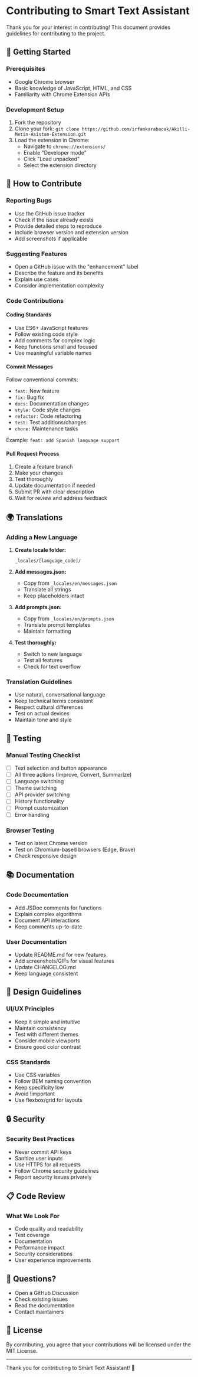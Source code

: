 # Contributing to Smart Text Assistant

Thank you for your interest in contributing! This document provides guidelines for contributing to the project.

## 🚀 Getting Started

### Prerequisites
- Google Chrome browser
- Basic knowledge of JavaScript, HTML, and CSS
- Familiarity with Chrome Extension APIs

### Development Setup
1. Fork the repository
2. Clone your fork: `git clone https://github.com/irfankarabacak/Akilli-Metin-Asistan-Extension.git`
3. Load the extension in Chrome:
   - Navigate to `chrome://extensions/`
   - Enable "Developer mode"
   - Click "Load unpacked"
   - Select the extension directory

## 📝 How to Contribute

### Reporting Bugs
- Use the GitHub issue tracker
- Check if the issue already exists
- Provide detailed steps to reproduce
- Include browser version and extension version
- Add screenshots if applicable

### Suggesting Features
- Open a GitHub issue with the "enhancement" label
- Describe the feature and its benefits
- Explain use cases
- Consider implementation complexity

### Code Contributions

#### Coding Standards
- Use ES6+ JavaScript features
- Follow existing code style
- Add comments for complex logic
- Keep functions small and focused
- Use meaningful variable names

#### Commit Messages
Follow conventional commits:
- `feat:` New feature
- `fix:` Bug fix
- `docs:` Documentation changes
- `style:` Code style changes
- `refactor:` Code refactoring
- `test:` Test additions/changes
- `chore:` Maintenance tasks

Example: `feat: add Spanish language support`

#### Pull Request Process
1. Create a feature branch
2. Make your changes
3. Test thoroughly
4. Update documentation if needed
5. Submit PR with clear description
6. Wait for review and address feedback

## 🌍 Translations

### Adding a New Language

1. **Create locale folder:**
   ```
   _locales/[language_code]/
   ```

2. **Add messages.json:**
   - Copy from `_locales/en/messages.json`
   - Translate all strings
   - Keep placeholders intact

3. **Add prompts.json:**
   - Copy from `_locales/en/prompts.json`
   - Translate prompt templates
   - Maintain formatting

4. **Test thoroughly:**
   - Switch to new language
   - Test all features
   - Check for text overflow

### Translation Guidelines
- Use natural, conversational language
- Keep technical terms consistent
- Respect cultural differences
- Test on actual devices
- Maintain tone and style

## 🧪 Testing

### Manual Testing Checklist
- [ ] Text selection and button appearance
- [ ] All three actions (Improve, Convert, Summarize)
- [ ] Language switching
- [ ] Theme switching
- [ ] API provider switching
- [ ] History functionality
- [ ] Prompt customization
- [ ] Error handling

### Browser Testing
- Test on latest Chrome version
- Test on Chromium-based browsers (Edge, Brave)
- Check responsive design

## 📚 Documentation

### Code Documentation
- Add JSDoc comments for functions
- Explain complex algorithms
- Document API interactions
- Keep comments up-to-date

### User Documentation
- Update README.md for new features
- Add screenshots/GIFs for visual features
- Update CHANGELOG.md
- Keep language consistent

## 🎨 Design Guidelines

### UI/UX Principles
- Keep it simple and intuitive
- Maintain consistency
- Test with different themes
- Consider mobile viewports
- Ensure good color contrast

### CSS Standards
- Use CSS variables
- Follow BEM naming convention
- Keep specificity low
- Avoid !important
- Use flexbox/grid for layouts

## 🔒 Security

### Security Best Practices
- Never commit API keys
- Sanitize user inputs
- Use HTTPS for all requests
- Follow Chrome security guidelines
- Report security issues privately

## 📋 Code Review

### What We Look For
- Code quality and readability
- Test coverage
- Documentation
- Performance impact
- Security considerations
- User experience improvements

## 🤔 Questions?

- Open a GitHub Discussion
- Check existing issues
- Read the documentation
- Contact maintainers

## 📜 License

By contributing, you agree that your contributions will be licensed under the MIT License.

---

Thank you for contributing to Smart Text Assistant! 🎉
